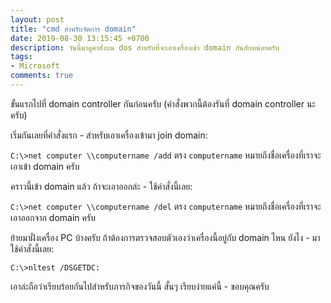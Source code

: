 ```yaml
---
layout: post
title: "cmd สำหรับจัดการ domain"
date: 2019-08-30 13:15:45 +0700
description: วันนี้มาดูคำสั่งบน dos สำหรับที่จะเอาเครื่องเข้า domain กันสักหน่อยครับ
tags:
- Microsoft
comments: true
---
```

ขั้นแรกไปที่ domain controller กันก่อนครับ (คำสั่งพวกนี้ต้องรันที่ domain controller นะครับ)

เริ่มกันเลยที่คำสั่งแรก - สำหรับเอาเครื่องเข้ามา join domain:

`C:\>net computer \\computername /add` ตรง `computername` หมายถึงชื่อเครื่องที่เราจะเอาเข้า domain ครับ

คราวนี้เข้า domain แล้ว ถ้าจะเอาออกล่ะ - ใช้คำสั่งนี้เลย:

`C:\>net computer \\computername /del` ตรง `computername` หมายถึงชื่อเครื่องที่เราจะเอาออกจาก domain ครับ

ย้ายมาฝั่งเครื่อง PC บ้างครับ ถ้าต้องการตรวจสอบตัวเองว่าเครื่องนี้อยู่กับ domain ไหน ยังไง - มาใช้คำสั่งนี้เลย:

`C:\>nltest /DSGETDC:`

เอาล่ะถือว่าเรียบร้อยกันไปสำหรับภารกิจของวันนี้ สั้นๆ เรียบง่ายแค่นี้ - ขอบคุณครับ
